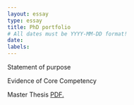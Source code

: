 ```yaml
---
layout: essay
type: essay
title: PhD portfolio
# All dates must be YYYY-MM-DD format!
date: 
labels:
---
```


Statement of purpose

Evidence of Core Competency

Master Thesis
<a href="jaiswal-aditi.github.io/PDF/AditiJaiswal-thesis.pdf" target="_blank">PDF.</a>
